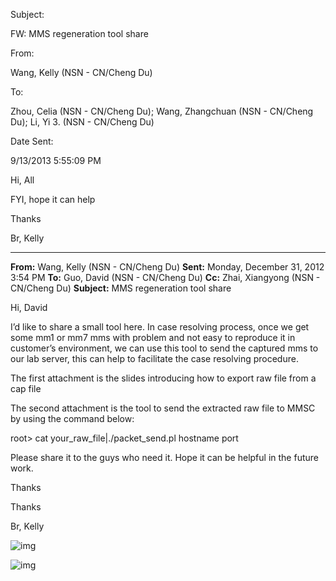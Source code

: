 Subject:

 FW: MMS regeneration tool share

From:

 Wang, Kelly (NSN - CN/Cheng Du)

To:

 Zhou, Celia (NSN - CN/Cheng Du); Wang, Zhangchuan (NSN - CN/Cheng Du); Li, Yi 3. (NSN - CN/Cheng Du)

Date Sent:

 9/13/2013 5:55:09 PM

Hi, All

FYI, hope it can help

Thanks

Br, Kelly



_____________________________________________
**From:** Wang, Kelly (NSN - CN/Cheng Du)
**Sent:** Monday, December 31, 2012 3:54 PM
**To:** Guo, David (NSN - CN/Cheng Du)
**Cc:** Zhai, Xiangyong (NSN - CN/Cheng Du)
**Subject:** MMS regeneration tool share





Hi, David

I’d like to share a small tool here. In case resolving process, once we get some mm1 or mm7 mms with problem and not easy to reproduce it in customer’s environment, we can use this tool to send the captured mms to our lab server, this can help to facilitate the case resolving procedure.

The first attachment is the slides introducing how to export raw file from a cap file



The second attachment is the tool to send the extracted raw file to MMSC by using the command below:

root> cat your_raw_file|./packet_send.pl hostname port



Please share it to the guys who need it. Hope it can be helpful in the future work.

Thanks

Thanks

Br, Kelly

![img](file:///C:/Users/zhanwang/AppData/Local/Temp/enhtmlclip/EN05b67f4a.png)

![img](file:///C:/Users/zhanwang/AppData/Local/Temp/enhtmlclip/EN05b67f5a.png)
